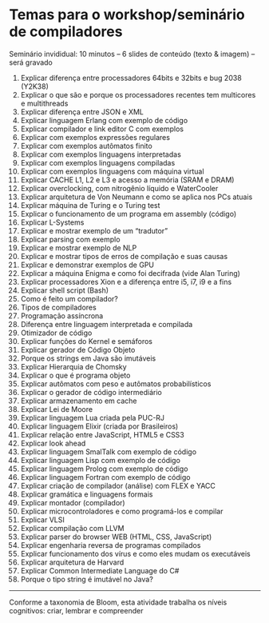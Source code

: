 # Temas para o workshop/seminário de compiladores

Seminário invididual: 10 minutos – 6 slides de conteúdo (texto & imagem) – será gravado

1. Explicar diferença entre processadores 64bits e 32bits e bug 2038 (Y2K38)
2. Explicar o que são e porque os processadores recentes tem multicores e multithreads
3. Explicar diferença entre JSON e XML
4. Explicar linguagem Erlang com exemplo de código
5. Explicar compilador e link editor C com exemplos
6. Explicar com exemplos expressões regulares
7. Explicar com exemplos autômatos finito
8. Explicar com exemplos linguagens interpretadas
9. Explicar com exemplos linguagens compiladas
10. Explicar com exemplos linguagens com máquina virtual
11. Explicar CACHE L1, L2 e L3 e acesso a memória (SRAM e DRAM)
12. Explicar overclocking, com nitrogênio líquido e WaterCooler
13. Explicar arquitetura de Von Neumann e como se aplica nos PCs atuais
14. Explicar máquina de Turing e o Turing test
15. Explicar o funcionamento de um programa em assembly (código)
16. Explicar L-Systems
17. Explicar e mostrar exemplo de um “tradutor”
18. Explicar parsing com exemplo
19. Explicar e mostrar exemplo de NLP
20. Explicar e mostrar tipos de erros de compilação e suas causas
21. Explicar e demonstrar exemplos de GPU
22. Explicar a máquina Enigma e como foi decifrada (vide Alan Turing)
23. Explicar processadores Xion e a diferença entre i5, i7, i9 e a fins
24. Explicar shell script (Bash)
25. Como é feito um compilador?
26. Tipos de compiladores
27. Programação assíncrona
28. Diferença entre linguagem interpretada e compilada
29. Otimizador de código
30. Explicar funções do Kernel e semáforos
31. Explicar gerador de Código Objeto
32. Porque os strings em Java são imutáveis
33. Explicar Hierarquia de Chomsky
34. Explicar o que é programa objeto
35. Explicar autômatos com peso e autômatos probabilísticos
36. Explicar o gerador de código intermediário
37. Explicar armazenamento em cache
38. Explicar Lei de Moore
39. Explicar linguagem Lua criada pela PUC-RJ
40. Explicar linguagem Elixir (criada por Brasileiros)
41. Explicar relação entre JavaScript, HTML5 e CSS3
42. Explicar look ahead
43. Explicar linguagem SmalTalk com exemplo de código
44. Explicar linguagem Lisp com exemplo de código
45. Explicar linguagem Prolog com exemplo de código
46. Explicar linguagem Fortran com exemplo de código
47. Explicar criação de compilador (análise) com FLEX e YACC
48. Explicar gramática e linguagens formais
49. Explicar montador (compilador)
50. Explicar microcontroladores e como programá-los e compilar
51. Explicar VLSI
52. Explicar compilação com LLVM
53. Explicar parser do browser WEB (HTML, CSS, JavaScript)
54. Explicar engenharia reversa de programas compilados
55. Explicar funcionamento dos vírus e como eles mudam os executáveis
56. Explicar arquitetura de Harvard
57. Explicar Common Intermediate Language do C#
58. Porque o tipo string é imutável no Java?


-----------------
Conforme a taxonomia de Bloom, esta atividade trabalha os níveis cognitivos: criar, lembrar e compreender
